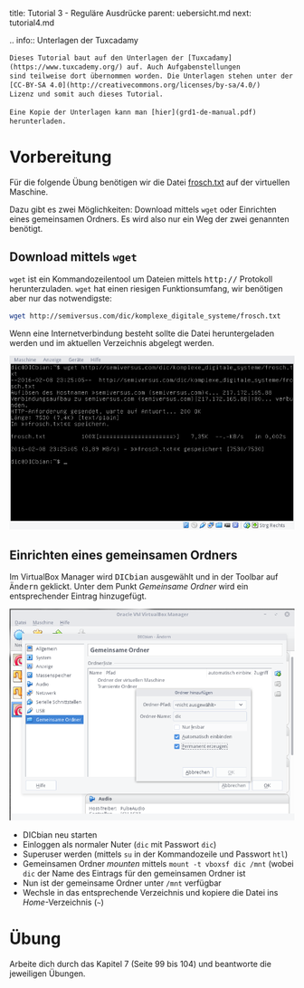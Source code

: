 title: Tutorial 3 - Reguläre Ausdrücke
parent: uebersicht.md
next: tutorial4.md

.. info:: Unterlagen der Tuxcadamy

    Dieses Tutorial baut auf den Unterlagen der [Tuxcadamy](https://www.tuxcademy.org/) auf. Auch Aufgabenstellungen
    sind teilweise dort übernommen worden. Die Unterlagen stehen unter der [CC-BY-SA 4.0](http://creativecommons.org/licenses/by-sa/4.0/)
    Lizenz und somit auch dieses Tutorial.

    Eine Kopie der Unterlagen kann man [hier](grd1-de-manual.pdf) herunterladen.

# Vorbereitung

Für die folgende Übung benötigen wir die Datei [frosch.txt](frosch.txt) auf der virtuellen Maschine.

Dazu gibt es zwei Möglichkeiten: Download mittels `wget` oder Einrichten eines gemeinsamen Ordners. Es wird also nur
ein Weg der zwei genannten benötigt.

## Download mittels `wget`
`wget` ist ein Kommandozeilentool um Dateien mittels <samp>http://</samp> Protokoll herunterzuladen. `wget` hat einen riesigen
Funktionsumfang, wir benötigen aber nur das notwendigste:

```bash
wget http://semiversus.com/dic/komplexe_digitale_systeme/frosch.txt
```

Wenn eine Internetverbindung besteht sollte die Datei heruntergeladen werden und im aktuellen Verzeichnis abgelegt werden.

![Download mittels wget](tutorial_wget.png)

## Einrichten eines gemeinsamen Ordners

Im VirtualBox Manager wird <samp>DICbian</samp> ausgewählt und in der Toolbar auf <samp>Ändern</samp> geklickt. Unter dem Punkt
*Gemeinsame Ordner* wird ein entsprechender Eintrag hinzugefügt.

![Gemeinsamer Ordner](tutorial_shared_folder.png)

* DICbian neu starten
* Einloggen als normaler Nuter (`dic` mit Passwort `dic`)
* Superuser werden (mittels `su` in der Kommandozeile und Passwort `htl`)
* Gemeinsamen Ordner *mounten* mittels `mount -t vboxsf dic /mnt` (wobei `dic` der Name des Eintrags für den gemeinsamen Ordner ist
* Nun ist der gemeinsame Ordner unter `/mnt` verfügbar
* Wechsle in das entsprechende Verzeichnis und kopiere die Datei ins *Home*-Verzeichnis (`~`)

# Übung

Arbeite dich durch das Kapitel 7 (Seite 99 bis 104) und beantworte die jeweiligen Übungen.
